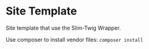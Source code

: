 # Site Template
Site template that use the Slim-Twig Wrapper.


Use composer to install vendor files: `composer install`

